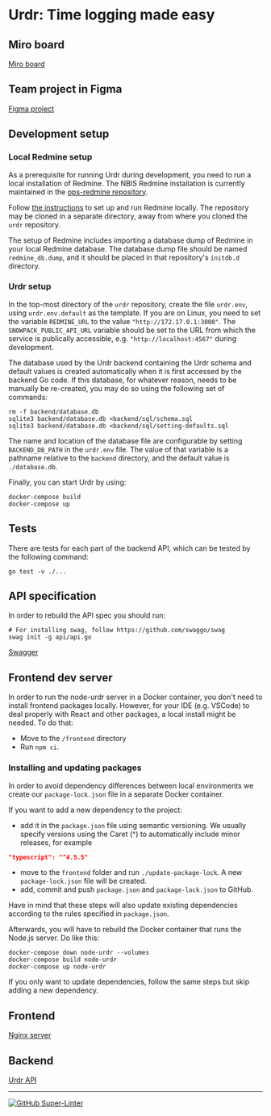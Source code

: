 # Urdr: Time logging made easy

## Miro board

[Miro board](https://miro.com/app/board/uXjVOVRByuw=/)

## Team project in Figma

[Figma project](https://www.figma.com/file/Bf2OgUIIqRBMUREMuVcxs9/draft?node-id=0%3A1)

## Development setup

### Local Redmine setup

As a prerequisite for running Urdr during development, you need to run
a local installation of Redmine. The NBIS Redmine installation is
currently maintained in the
[ops-redmine repository](https://github.com/NBISweden/ops-redmine).

Follow
[the instructions](https://github.com/NBISweden/ops-redmine/blob/main/README.md)
to set up and run Redmine locally. The repository may be cloned in a
separate directory, away from where you cloned the `urdr` repository.

The setup of Redmine includes importing a database dump of Redmine
in your local Redmine database. The database dump file should be
named `redmine_db.dump`, and it should be placed in that repository's
`initdb.d` directory.

### Urdr setup

In the top-most directory of the `urdr` repository, create the
file `urdr.env`, using `urdr.env.default` as the template. If you
are on Linux, you need to set the variable `REDMINE_URL` to the
value `"http://172.17.0.1:3000"`. The `SNOWPACK_PUBLIC_API_URL`
variable should be set to the URL from which the service is publically
accessible, e.g. `"http://localhost:4567"` during development.

The database used by the Urdr backend containing the Urdr schema and
default values is created automatically when it is first accessed by
the backend Go code. If this database, for whatever reason, needs to
be manually be re-created, you may do so using the following set of
commands:

```shell
rm -f backend/database.db
sqlite3 backend/database.db <backend/sql/schema.sql
sqlite3 backend/database.db <backend/sql/setting-defaults.sql
```

The name and location of the database file are configurable by setting
`BACKEND_DB_PATH` in the `urdr.env` file. The value of that variable is
a pathname relative to the `backend` directory, and the default value is
`./database.db`.

Finally, you can start Urdr by using:

```command
docker-compose build
docker-compose up
```

## Tests

There are tests for each part of the backend API, which can be tested by the following command:

```command
go test -v ./...
```

## API specification

In order to rebuild the API spec you should run:

```command
# For installing swag, follow https://github.com/swaggo/swag
swag init -g api/api.go
```

[Swagger](http://localhost:8080/swagger/index.html)

## Frontend dev server

In order to run the node-urdr server in a Docker container, you don't need to install frontend packages locally. However, for your IDE (e.g. VSCode) to deal properly with React and other packages, a local install might be needed. To do that:

- Move to the `/frontend` directory
- Run `npm ci`.

### Installing and updating packages

In order to avoid dependency differences between local environments we create our `package-lock.json` file in a separate Docker container.

If you want to add a new dependency to the project:

- add it in the `package.json` file using semantic versioning. We usually specify versions using the Caret (^) to automatically include minor releases, for example

```json
"typescript": "^4.5.5"
```

- move to the `frontend` folder and run `./update-package-lock`. A new `package-lock.json` file will be created.
- add, commit and push `package.json` and `package-lock.json` to GitHub.

Have in mind that these steps will also update existing dependencies according to the rules specified in `package.json`.

Afterwards, you will have to rebuild the Docker container that runs the Node.js server. Do like this:

```command
docker-compose down node-urdr --volumes
docker-compose build node-urdr
docker-compose up node-urdr
```

If you only want to update dependencies, follow the same steps but skip adding a new dependency.

## Frontend

[Nginx server](http://localhost:4567)

## Backend

[Urdr API](http://localhost:8080/issues)

---

[![GitHub Super-Linter](https://github.com/NBISweden/urdr/workflows/Lint%20Code%20Base/badge.svg)](https://github.com/marketplace/actions/super-linter)
